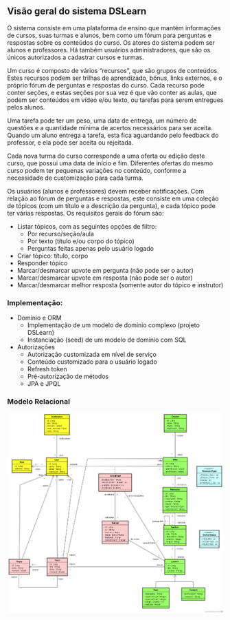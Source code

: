 
## Visão geral do sistema DSLearn
O sistema consiste em uma plataforma de ensino que mantém informações de cursos, suas turmas e alunos, bem como um fórum para perguntas e respostas sobre os conteúdos do curso. Os atores do sistema podem ser alunos e professores. Há também usuários administradores, que são os únicos autorizados a cadastrar cursos e turmas.

Um curso é composto de vários “recursos”, que são grupos de conteúdos. Estes recursos podem ser trilhas de aprendizado, bônus, links externos, e o próprio fórum de perguntas e respostas do curso. Cada recurso pode conter seções, e estas seções por sua vez é que vão conter as aulas, que podem ser conteúdos em vídeo e/ou texto, ou tarefas para serem entregues pelos alunos.

Uma tarefa pode ter um peso, uma data de entrega, um número de questões e a quantidade mínima de acertos necessários para ser aceita. Quando um aluno entrega a tarefa, esta fica aguardando pelo feedback do professor, e ela pode ser aceita ou rejeitada.

Cada nova turma do curso corresponde a uma oferta ou edição deste curso, que possui uma data de início e fim. Diferentes ofertas do mesmo curso podem ter pequenas variações no conteúdo, conforme a necessidade de customização para cada turma.

Os usuários (alunos e professores) devem receber notificações.
Com relação ao fórum de perguntas e respostas, este consiste em uma coleção de tópicos (com um título e a descrição da pergunta), e cada tópico pode ter várias respostas. Os requisitos gerais do fórum são:
* Listar tópicos, com as seguintes opções de filtro:
  - Por recurso/seção/aula
  - Por texto (título e/ou corpo do tópico)
  - Perguntas feitas apenas pelo usuário logado
* Criar tópico: título, corpo
* Responder tópico
* Marcar/desmarcar upvote em pergunta (não pode ser o autor)
* Marcar/desmarcar upvote em resposta (não pode ser o autor)
* Marcar/desmarcar melhor resposta (somente autor do tópico e instrutor)  
### Implementação:
    
  * Domínio e ORM
      - Implementação de um modelo de domínio complexo (projeto DSLearn)
      - Instanciação (seed) de um modelo de domínio com SQL
  * Autorizações
    - Autorização customizada em nível de serviço
    - Conteúdo customizado para o usuário logado
    - Refresh token
    - Pré-autorização de métodos
    - JPA e JPQL

### Modelo Relacional
   ![model](https://raw.githubusercontent.com/LucasAlvesDaCosta/imagens/main/modelo-conceitual-com-forum.png)
  
